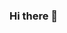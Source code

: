 ### Hi there 👋

<!--
**changsub214/changsub214** is a ✨ _special_ ✨ repository because its `README.md` (this file) appears on your GitHub profile.

공사중...1월 말까진 공사완료 예정

[![Solved.ac Profile](http://mazassumnida.wtf/api/v2/generate_badge?boj=changsub00)](https://solved.ac/changsub00/)

[![Anurag's github stats](https://github-readme-stats.vercel.app/api?username=changsub214&show_icons=true&theme=github_dark)](https://github.com/changsub214/github-readme-stats)


<img src="https://img.shields.io/badge/Java-007396?style=flat-square&logo=Java&logoColor=white"> <img src="https://img.shields.io/badge/Python-3776AB?style=flat-square&logo=Python&logoColor=white"> <img src="https://img.shields.io/badge/C-A8B9CC?style=flat-sqaure&logo=c&logoColor=white">

Here are some ideas to get you started:

- 🔭 I’m currently working on ...
- 🌱 I’m currently learning ...
- 👯 I’m looking to collaborate on ...
- 🤔 I’m looking for help with ...
- 💬 Ask me about ...
- 📫 How to reach me: ...
- 😄 Pronouns: ...
- ⚡ Fun fact: ...
-->
